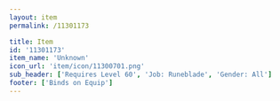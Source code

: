 ```yaml
---
layout: item
permalink: /11301173

title: Item
id: '11301173'
item_name: 'Unknown'
icon_url: 'item/icon/11300701.png'
sub_header: ['Requires Level 60', 'Job: Runeblade', 'Gender: All']
footer: ['Binds on Equip']
---
```

